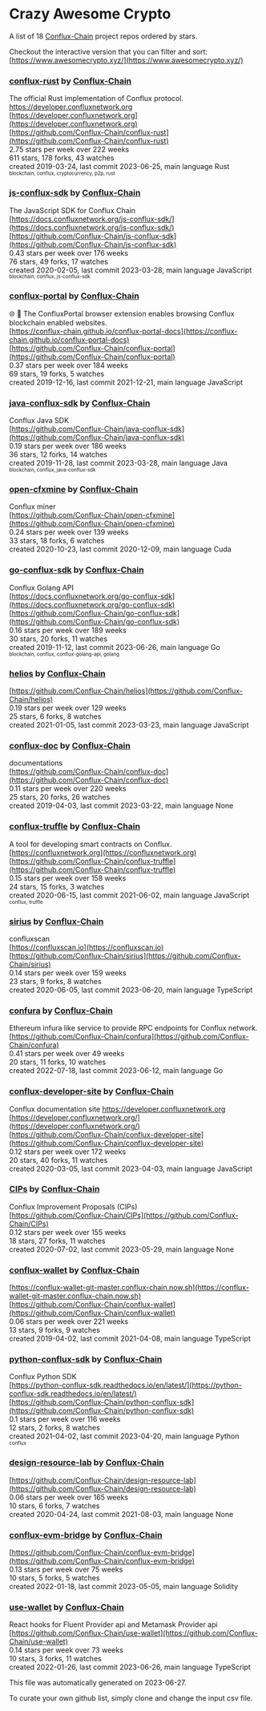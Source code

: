 # Crazy Awesome Crypto
A list of 18 [Conflux-Chain](https://github.com/Conflux-Chain) project repos ordered by stars.  

Checkout the interactive version that you can filter and sort: 
[https://www.awesomecrypto.xyz/](https://www.awesomecrypto.xyz/)  


### [conflux-rust](https://github.com/Conflux-Chain/conflux-rust) by [Conflux-Chain](https://github.com/Conflux-Chain)  
The official Rust implementation of Conflux protocol. https://developer.confluxnetwork.org  
[https://developer.confluxnetwork.org](https://developer.confluxnetwork.org)  
[https://github.com/Conflux-Chain/conflux-rust](https://github.com/Conflux-Chain/conflux-rust)  
2.75 stars per week over 222 weeks  
611 stars, 178 forks, 43 watches  
created 2019-03-24, last commit 2023-06-25, main language Rust  
<sub><sup>blockchain, conflux, cryptocurrency, p2p, rust</sup></sub>


### [js-conflux-sdk](https://github.com/Conflux-Chain/js-conflux-sdk) by [Conflux-Chain](https://github.com/Conflux-Chain)  
The JavaScript SDK for Conflux Chain  
[https://docs.confluxnetwork.org/js-conflux-sdk/](https://docs.confluxnetwork.org/js-conflux-sdk/)  
[https://github.com/Conflux-Chain/js-conflux-sdk](https://github.com/Conflux-Chain/js-conflux-sdk)  
0.43 stars per week over 176 weeks  
76 stars, 49 forks, 17 watches  
created 2020-02-05, last commit 2023-03-28, main language JavaScript  
<sub><sup>blockchain, conflux, js-conflux-sdk</sup></sub>


### [conflux-portal](https://github.com/Conflux-Chain/conflux-portal) by [Conflux-Chain](https://github.com/Conflux-Chain)  
:globe_with_meridians: :electric_plug: The ConfluxPortal browser extension enables browsing Conflux blockchain enabled websites.  
[https://conflux-chain.github.io/conflux-portal-docs](https://conflux-chain.github.io/conflux-portal-docs)  
[https://github.com/Conflux-Chain/conflux-portal](https://github.com/Conflux-Chain/conflux-portal)  
0.37 stars per week over 184 weeks  
69 stars, 19 forks, 5 watches  
created 2019-12-16, last commit 2021-12-21, main language JavaScript  


### [java-conflux-sdk](https://github.com/Conflux-Chain/java-conflux-sdk) by [Conflux-Chain](https://github.com/Conflux-Chain)  
Conflux Java SDK  
[https://github.com/Conflux-Chain/java-conflux-sdk](https://github.com/Conflux-Chain/java-conflux-sdk)  
0.19 stars per week over 186 weeks  
36 stars, 12 forks, 14 watches  
created 2019-11-28, last commit 2023-03-28, main language Java  
<sub><sup>blockchain, conflux, java-conflux-sdk</sup></sub>


### [open-cfxmine](https://github.com/Conflux-Chain/open-cfxmine) by [Conflux-Chain](https://github.com/Conflux-Chain)  
Conflux miner  
[https://github.com/Conflux-Chain/open-cfxmine](https://github.com/Conflux-Chain/open-cfxmine)  
0.24 stars per week over 139 weeks  
33 stars, 18 forks, 6 watches  
created 2020-10-23, last commit 2020-12-09, main language Cuda  


### [go-conflux-sdk](https://github.com/Conflux-Chain/go-conflux-sdk) by [Conflux-Chain](https://github.com/Conflux-Chain)  
Conflux Golang API  
[https://docs.confluxnetwork.org/go-conflux-sdk](https://docs.confluxnetwork.org/go-conflux-sdk)  
[https://github.com/Conflux-Chain/go-conflux-sdk](https://github.com/Conflux-Chain/go-conflux-sdk)  
0.16 stars per week over 189 weeks  
30 stars, 20 forks, 11 watches  
created 2019-11-12, last commit 2023-06-26, main language Go  
<sub><sup>blockchain, conflux, conflux-golang-api, golang</sup></sub>


### [helios](https://github.com/Conflux-Chain/helios) by [Conflux-Chain](https://github.com/Conflux-Chain)  
  
[https://github.com/Conflux-Chain/helios](https://github.com/Conflux-Chain/helios)  
0.19 stars per week over 129 weeks  
25 stars, 6 forks, 8 watches  
created 2021-01-05, last commit 2023-03-23, main language JavaScript  


### [conflux-doc](https://github.com/Conflux-Chain/conflux-doc) by [Conflux-Chain](https://github.com/Conflux-Chain)  
documentations  
[https://github.com/Conflux-Chain/conflux-doc](https://github.com/Conflux-Chain/conflux-doc)  
0.11 stars per week over 220 weeks  
25 stars, 20 forks, 26 watches  
created 2019-04-03, last commit 2023-03-22, main language None  


### [conflux-truffle](https://github.com/Conflux-Chain/conflux-truffle) by [Conflux-Chain](https://github.com/Conflux-Chain)  
A tool for developing smart contracts on Conflux.  
[https://confluxnetwork.org](https://confluxnetwork.org)  
[https://github.com/Conflux-Chain/conflux-truffle](https://github.com/Conflux-Chain/conflux-truffle)  
0.15 stars per week over 158 weeks  
24 stars, 15 forks, 3 watches  
created 2020-06-15, last commit 2021-06-02, main language JavaScript  
<sub><sup>conflux, truffle</sup></sub>


### [sirius](https://github.com/Conflux-Chain/sirius) by [Conflux-Chain](https://github.com/Conflux-Chain)  
confluxscan   
[https://confluxscan.io](https://confluxscan.io)  
[https://github.com/Conflux-Chain/sirius](https://github.com/Conflux-Chain/sirius)  
0.14 stars per week over 159 weeks  
23 stars, 9 forks, 8 watches  
created 2020-06-05, last commit 2023-06-20, main language TypeScript  


### [confura](https://github.com/Conflux-Chain/confura) by [Conflux-Chain](https://github.com/Conflux-Chain)  
Ethereum infura like service to provide RPC endpoints for Conflux network.  
[https://github.com/Conflux-Chain/confura](https://github.com/Conflux-Chain/confura)  
0.41 stars per week over 49 weeks  
20 stars, 11 forks, 10 watches  
created 2022-07-18, last commit 2023-06-12, main language Go  


### [conflux-developer-site](https://github.com/Conflux-Chain/conflux-developer-site) by [Conflux-Chain](https://github.com/Conflux-Chain)  
Conflux documentation site https://developer.confluxnetwork.org  
[https://developer.confluxnetwork.org/](https://developer.confluxnetwork.org/)  
[https://github.com/Conflux-Chain/conflux-developer-site](https://github.com/Conflux-Chain/conflux-developer-site)  
0.12 stars per week over 172 weeks  
20 stars, 40 forks, 11 watches  
created 2020-03-05, last commit 2023-04-03, main language JavaScript  


### [CIPs](https://github.com/Conflux-Chain/CIPs) by [Conflux-Chain](https://github.com/Conflux-Chain)  
Conflux Improvement Proposals (CIPs)  
[https://github.com/Conflux-Chain/CIPs](https://github.com/Conflux-Chain/CIPs)  
0.12 stars per week over 155 weeks  
18 stars, 27 forks, 11 watches  
created 2020-07-02, last commit 2023-05-29, main language None  


### [conflux-wallet](https://github.com/Conflux-Chain/conflux-wallet) by [Conflux-Chain](https://github.com/Conflux-Chain)  
  
[https://conflux-wallet-git-master.conflux-chain.now.sh](https://conflux-wallet-git-master.conflux-chain.now.sh)  
[https://github.com/Conflux-Chain/conflux-wallet](https://github.com/Conflux-Chain/conflux-wallet)  
0.06 stars per week over 221 weeks  
13 stars, 9 forks, 9 watches  
created 2019-04-02, last commit 2021-04-08, main language TypeScript  


### [python-conflux-sdk](https://github.com/Conflux-Chain/python-conflux-sdk) by [Conflux-Chain](https://github.com/Conflux-Chain)  
Conflux Python SDK  
[https://python-conflux-sdk.readthedocs.io/en/latest/](https://python-conflux-sdk.readthedocs.io/en/latest/)  
[https://github.com/Conflux-Chain/python-conflux-sdk](https://github.com/Conflux-Chain/python-conflux-sdk)  
0.1 stars per week over 116 weeks  
12 stars, 2 forks, 8 watches  
created 2021-04-02, last commit 2023-04-20, main language Python  
<sub><sup>conflux</sup></sub>


### [design-resource-lab](https://github.com/Conflux-Chain/design-resource-lab) by [Conflux-Chain](https://github.com/Conflux-Chain)  
  
[https://github.com/Conflux-Chain/design-resource-lab](https://github.com/Conflux-Chain/design-resource-lab)  
0.06 stars per week over 165 weeks  
10 stars, 6 forks, 7 watches  
created 2020-04-24, last commit 2021-08-03, main language None  


### [conflux-evm-bridge](https://github.com/Conflux-Chain/conflux-evm-bridge) by [Conflux-Chain](https://github.com/Conflux-Chain)  
  
[https://github.com/Conflux-Chain/conflux-evm-bridge](https://github.com/Conflux-Chain/conflux-evm-bridge)  
0.13 stars per week over 75 weeks  
10 stars, 5 forks, 5 watches  
created 2022-01-18, last commit 2023-05-05, main language Solidity  


### [use-wallet](https://github.com/Conflux-Chain/use-wallet) by [Conflux-Chain](https://github.com/Conflux-Chain)  
React hooks for Fluent Provider api and Metamask Provider api  
[https://github.com/Conflux-Chain/use-wallet](https://github.com/Conflux-Chain/use-wallet)  
0.14 stars per week over 73 weeks  
10 stars, 3 forks, 11 watches  
created 2022-01-26, last commit 2023-06-26, main language TypeScript  


This file was automatically generated on 2023-06-27.  

To curate your own github list, simply clone and change the input csv file.  